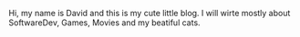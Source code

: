 Hi, my name is David and this is my cute little blog. I will wirte mostly about SoftwareDev, Games, Movies and my beatiful cats.